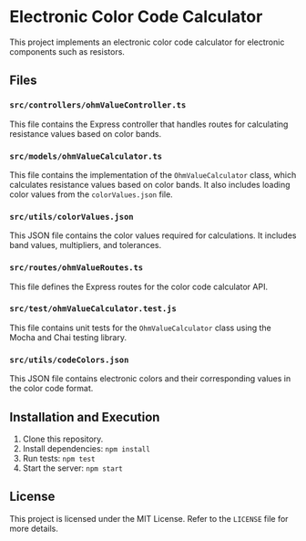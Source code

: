 # Electronic Color Code Calculator

This project implements an electronic color code calculator for electronic components such as resistors.

## Files

### `src/controllers/ohmValueController.ts`

This file contains the Express controller that handles routes for calculating resistance values based on color bands.

### `src/models/ohmValueCalculator.ts`

This file contains the implementation of the `OhmValueCalculator` class, which calculates resistance values based on color bands. It also includes loading color values from the `colorValues.json` file.

### `src/utils/colorValues.json`

This JSON file contains the color values required for calculations. It includes band values, multipliers, and tolerances.

### `src/routes/ohmValueRoutes.ts`

This file defines the Express routes for the color code calculator API.

### `src/test/ohmValueCalculator.test.js`

This file contains unit tests for the `OhmValueCalculator` class using the Mocha and Chai testing library.

### `src/utils/codeColors.json`

This JSON file contains electronic colors and their corresponding values in the color code format.

## Installation and Execution

1. Clone this repository.
2. Install dependencies: `npm install`
3. Run tests: `npm test`
4. Start the server: `npm start`

## License

This project is licensed under the MIT License. Refer to the `LICENSE` file for more details.
